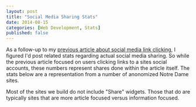 ```yaml
---
layout: post
title: "Social Media Sharing Stats"
date: 2014-08-15
categories: [Web Development, Stats]
published: false
---
```

As a follow-up to my [previous article about social media link clicking](/2014/02/social-media-click-stats/), I figured I'd post related stats regarding actual social media sharing. So while the previous article focused on users clicking links to a sites social accounts, these numbers represent shares done within the article itself. The stats below are a representation from a number of anonomized Notre Dame sites.<!-- more -->

Most of the sites we build do not include "Share" widgets. Those that do are typically sites that are more article focused versus information focused.